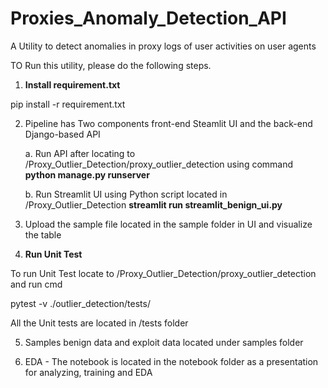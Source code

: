 # <b>Proxies_Anomaly_Detection_API</b>
A Utility to detect anomalies in proxy logs of user activities on user agents

TO Run this utility, please do the following steps.


1. <b>Install requirement.txt</b>

pip install -r requirement.txt

2. Pipeline has Two components front-end Steamlit UI and the back-end Django-based API

    a. Run API after locating to /Proxy_Outlier_Detection/proxy_outlier_detection using command
        <b>python manage.py runserver</b>
        
    b. Run Streamlit UI using Python script located in /Proxy_Outlier_Detection
        <b>streamlit run streamlit_benign_ui.py</b>

3. Upload the sample file located in the sample folder in UI and visualize the table

4. <b>Run Unit Test</b>

To run Unit Test locate to /Proxy_Outlier_Detection/proxy_outlier_detection and run cmd

pytest -v ./outlier_detection/tests/

All the Unit tests are located in /tests folder 

5. Samples benign data and exploit data located under samples folder

6. EDA - The notebook is located in the notebook folder as a presentation for analyzing, training and EDA
